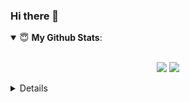 ### Hi there 👋


<details open>
 <summary> 😇 <b>My Github Stats</b>: </summary>
<br>
<p align = "center">
  <img src = "https://github-readme-stats.vercel.app/api?username=prasannathapa&show_icons=true&theme=tokyonight&line_height=27">
  <img src = "https://github-readme-stats.vercel.app/api/top-langs/?username=prasannathapa&hide=css,java,html&theme=tokyonight">
</p>

</details>

<details> 
